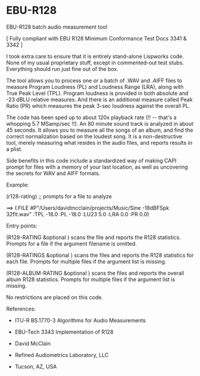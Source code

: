 # EBU-R128
EBU-R128 batch audio measurement tool

[ Fully compliant with EBU R128 Minimum Conformance Test Docs 3341 & 3342 ]

I took extra care to ensure that it is entirely stand-alone Lispworks
code. None of my usual proprietary stuff, except in commented-out test
stubs. Everything should run just fine out of the box.

The tool allows you to process one or a batch of .WAV and .AIFF files
to measure Program Loudness (PL) and Loudness Range (LRA), along with
True Peak Level (TPL). Program loudness is provided in both absolute
and -23 dBLU relative measures. And there is an additional measure
called Peak Ratio (PR) which measures the peak 3-sec loudness against
the overall PL.

The code has been sped up to about 120x playback rate (!! -- that's a
whopping 5.7 MSamp/sec !!). An 80 minute sound track is analyzed in
about 45 seconds. It allows you to measure all the songs of an album,
and find the correct normalization based on the loudest song. It is a
non-destructive tool, merely measuring what resides in the audio
files, and reports results in a plist.

Side benefits in this code include a standardized way of making CAPI
prompt for files with a memory of your last location, as well as
uncovering the secrets for WAV and AIFF formats.

Example:

(r128-rating)  ;; prompts for a file to analyze

==> (:FILE #P"/Users/davidmcclain/projects/Music/Sine -18dBFSpk
32flt.wav" :TPL -18.0 :PL -18.0 :LU23 5.0 :LRA 0.0 :PR 0.0)


Entry points:  

(R128-RATING &optional <filename>)
   scans the file and reports the R128 statistics. Prompts for a file if the
    argument filename is omitted.

(R128-RATINGS &optional <list-of-filenames>)
   scans the files and reports the R128 statistics for each file. Prompts for
   multiple files if the argument list is missing.

(R128-ALBUM-RATING &optional <list-of-filenames>)
   scans the files and reports the overall album R128 statistics. Prompts for
    multiple files if the argument list is missing.


No restrictions are placed on this code.

References:
- ITU-R BS.1770-3 Algorithms for Audio Measurements
- EBU-Tech 3343 Implementation of R128

- David McClain
- Refined Audiometrics Laboratory, LLC
- Tucson, AZ, USA
